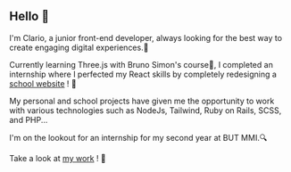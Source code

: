 ## Hello 👋

I'm Clario, a junior front-end developer, always looking for the best way to create engaging digital experiences.🌱

Currently learning Three.js with Bruno Simon's course🚀, I completed an internship where I perfected my React skills by completely redesigning a [school website](https://lenvoldespapillons33.fr/) ! 💼

My personal and school projects have given me the opportunity to work with various technologies such as NodeJs, Tailwind, Ruby on Rails, SCSS, and PHP...

I'm on the lookout for an internship for my second year at BUT MMI.🔍

Take a look at [my work](https://www.clariocadran.com/) ! 👀
